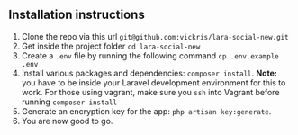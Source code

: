 ## Installation instructions
1. Clone the repo via this url `git@github.com:vickris/lara-social-new.git`
2. Get inside the project folder `cd lara-social-new`
3. Create a `.env` file by running the following command `cp .env.example .env`
4. Install various packages and dependencies: `composer install`. **Note:** you have to be inside your Laravel development environment for this to work. For those using vagrant, make sure you `ssh` into Vagrant before running `composer install`
5. Generate an encryption key for the app: `php artisan key:generate`.
6. You are now good to go.
